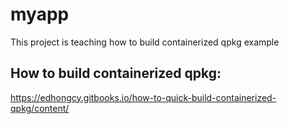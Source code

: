 # myapp
This project is teaching how to build containerized qpkg example

## How to build containerized qpkg:
https://edhongcy.gitbooks.io/how-to-quick-build-containerized-qpkg/content/